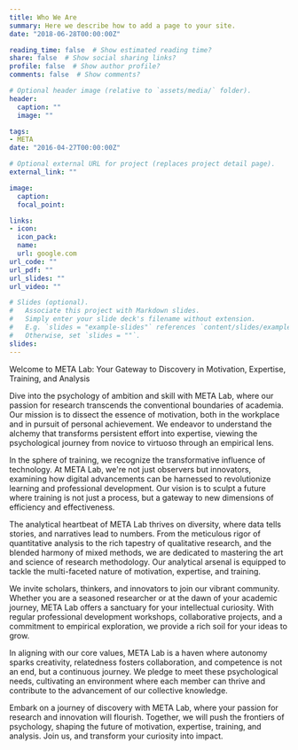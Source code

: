 ```yaml
---
title: Who We Are
summary: Here we describe how to add a page to your site.
date: "2018-06-28T00:00:00Z"

reading_time: false  # Show estimated reading time?
share: false  # Show social sharing links?
profile: false  # Show author profile?
comments: false  # Show comments?

# Optional header image (relative to `assets/media/` folder).
header:
  caption: ""
  image: ""

tags:
- META
date: "2016-04-27T00:00:00Z"

# Optional external URL for project (replaces project detail page).
external_link: ""

image:
  caption:
  focal_point:

links:
- icon: 
  icon_pack:
  name:
  url: google.com
url_code: ""
url_pdf: ""
url_slides: ""
url_video: ""

# Slides (optional).
#   Associate this project with Markdown slides.
#   Simply enter your slide deck's filename without extension.
#   E.g. `slides = "example-slides"` references `content/slides/example-slides.md`.
#   Otherwise, set `slides = ""`.
slides:
---
```


Welcome to META Lab: Your Gateway to Discovery in Motivation, Expertise, Training, and Analysis

Dive into the psychology of ambition and skill with META Lab, where our passion for research transcends the conventional boundaries of academia. Our mission is to dissect the essence of motivation, both in the workplace and in pursuit of personal achievement. We endeavor to understand the alchemy that transforms persistent effort into expertise, viewing the psychological journey from novice to virtuoso through an empirical lens.

In the sphere of training, we recognize the transformative influence of technology. At META Lab, we're not just observers but innovators, examining how digital advancements can be harnessed to revolutionize learning and professional development. Our vision is to sculpt a future where training is not just a process, but a gateway to new dimensions of efficiency and effectiveness.

The analytical heartbeat of META Lab thrives on diversity, where data tells stories, and narratives lead to numbers. From the meticulous rigor of quantitative analysis to the rich tapestry of qualitative research, and the blended harmony of mixed methods, we are dedicated to mastering the art and science of research methodology. Our analytical arsenal is equipped to tackle the multi-faceted nature of motivation, expertise, and training.

We invite scholars, thinkers, and innovators to join our vibrant community. Whether you are a seasoned researcher or at the dawn of your academic journey, META Lab offers a sanctuary for your intellectual curiosity. With regular professional development workshops, collaborative projects, and a commitment to empirical exploration, we provide a rich soil for your ideas to grow.

In aligning with our core values, META Lab is a haven where autonomy sparks creativity, relatedness fosters collaboration, and competence is not an end, but a continuous journey. We pledge to meet these psychological needs, cultivating an environment where each member can thrive and contribute to the advancement of our collective knowledge.

Embark on a journey of discovery with META Lab, where your passion for research and innovation will flourish. Together, we will push the frontiers of psychology, shaping the future of motivation, expertise, training, and analysis. Join us, and transform your curiosity into impact.
